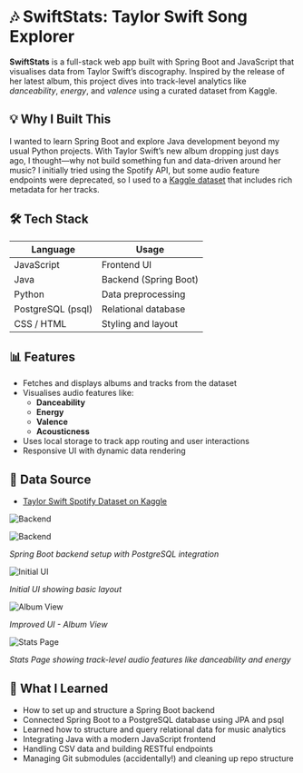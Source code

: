 # 🎶 SwiftStats: Taylor Swift Song Explorer

**SwiftStats** is a full-stack web app built with Spring Boot and JavaScript that visualises data from Taylor Swift’s discography. Inspired by the release of her latest album, this project dives into track-level analytics like *danceability*, *energy*, and *valence* using a curated dataset from Kaggle.

## 💡 Why I Built This

I wanted to learn Spring Boot and explore Java development beyond my usual Python projects. With Taylor Swift’s new album dropping just days ago, I thought—why not build something fun and data-driven around her music? I initially tried using the Spotify API, but some audio feature endpoints were deprecated, so I used to a [Kaggle dataset](https://www.kaggle.com/datasets/jarredpriester/taylor-swift-spotify-dataset/data) that includes rich metadata for her tracks.

## 🛠️ Tech Stack

| Language     | Usage         |
|--------------|---------------|
| JavaScript   | Frontend UI   |
| Java         | Backend (Spring Boot) |
| Python       | Data preprocessing |
| PostgreSQL (psql)| Relational database |
| CSS / HTML       | Styling and layout |

## 📊 Features

- Fetches and displays albums and tracks from the dataset
- Visualises audio features like:
  - **Danceability**
  - **Energy**
  - **Valence**
  - **Acousticness**
- Uses local storage to track app routing and user interactions
- Responsive UI with dynamic data rendering

## 📁 Data Source

- [Taylor Swift Spotify Dataset on Kaggle](https://www.kaggle.com/datasets/jarredpriester/taylor-swift-spotify-dataset/data)

![Backend](https://github.com/user-attachments/assets/97be6ccc-36e8-4d95-b031-edee77243272)

![Backend](https://github.com/user-attachments/assets/10be3938-83de-4e68-a5c5-66998a873620)

*Spring Boot backend setup with PostgreSQL integration*

![Initial UI](https://github.com/user-attachments/assets/18cb5618-be5d-43ed-a662-19cf785501fe)

*Initial UI showing basic layout*

![Album View](https://github.com/user-attachments/assets/26f89e70-4b07-4efe-9b3c-b08d7d688f1d)

*Improved UI - Album View*

![Stats Page](https://github.com/user-attachments/assets/a73f3f93-3f98-4ee4-ac18-307223d46749)

*Stats Page showing track-level audio features like danceability and energy*

## 🚀 What I Learned

- How to set up and structure a Spring Boot backend
- Connected Spring Boot to a PostgreSQL database using JPA and psql
- Learned how to structure and query relational data for music analytics
- Integrating Java with a modern JavaScript frontend
- Handling CSV data and building RESTful endpoints
- Managing Git submodules (accidentally!) and cleaning up repo structure

